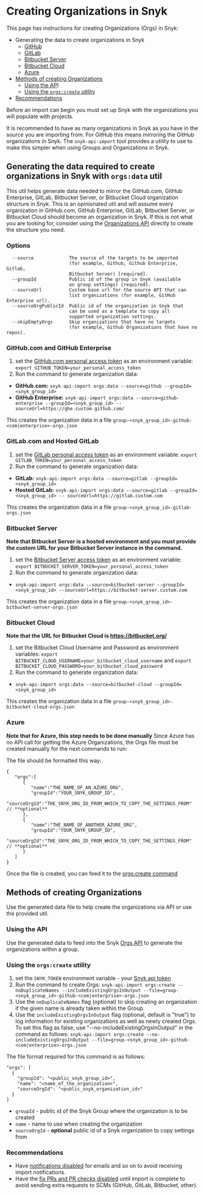 # Creating Organizations in Snyk

This page has instructions for creating Organizations (Orgs) in Snyk:

* Generating the data to create organizations in Snyk
  * [GitHub](creating-organizations-in-snyk.md#github.com-and-github-enterprise)
  * [GitLab](creating-organizations-in-snyk.md#gitlab.com-and-hosted-gitlab)
  * [Bitbucket Server](creating-organizations-in-snyk.md#bitbucket-server)
  * [Bitbucket Cloud](creating-organizations-in-snyk.md#bitbucket-cloud)
  * [Azure](creating-organizations-in-snyk.md#azure)
* [Methods of creating Organizations](creating-organizations-in-snyk.md#methods-of-creating-organizations)
  * [Using the AP](creating-organizations-in-snyk.md#using-the-api)I
  * [Using the `orgs:create` utility](creating-organizations-in-snyk.md#using-the-orgs-create-utility)
* [Recommendations](creating-organizations-in-snyk.md#recommendations)

Before an import can begin you must set up Snyk with the organizations you will populate with projects.

It is recommended to have as many organizations in Snyk as you have in the source you are importing from. For GitHub this means mirroring the GitHub organizations in Snyk. The `snyk-api-import` tool provides a utility to use to make this simpler when using Groups and Organizations in Snyk.

## Generating the data required to create organizations in Snyk with `orgs:data` util

This util helps generate data needed to mirror the GitHub.com, GitHub Enterprise, GitLab, Bitbucket Server, or Bitbucket Cloud organization structure in Snyk. This is an opinionated util and will assume every organization in GitHub.com, GitHub Enterprise, GitLab, Bitbucket Server, or Bitbucket Cloud should become an organization in Snyk. If this is not what you are looking for, consider using the [Organizations API](https://snyk.docs.apiary.io/#reference/organizations/create-organization/create-a-new-organization) directly to create the structure you need.

### Options

```
  --source             The source of the targets to be imported
                       (for example, Github, Github Enterprise, Gitlab,
                       Bitbucket Server) [required].
  --groupId            Public id of the group in Snyk (available
                       on group settings) [required].
  --sourceUrl          Custom base url for the source API that can
                       list organizations (for example, GitHub Enterprise url).
  --sourceOrgPublicId  Public id of the organization in Snyk that
                       can be used as a template to copy all
                       supported organization settings.
  --skipEmptyOrgs      Skip organizations that have no targets 
                       (for example, Github Organizations that have no repos).
```

### GitHub.com and GitHub Enterprise

1. set the [GitHub.com personal access token](https://docs.github.com/en/free-pro-team@latest/github/authenticating-to-github/creating-a-personal-access-token) as an environment variable: `export GITHUB_TOKEN=your_personal_access_token`
2. Run the command to generate organization data:

* **GitHub.com:** `snyk-api-import orgs:data --source=github --groupId=<snyk_group_id>`
* **GitHub Enterprise:** `snyk-api-import orgs:data --source=github-enterprise --groupId=<snyk_group_id> -- sourceUrl=https://ghe.custom.github.com/`

This creates the organization data in a file `group-<snyk_group_id>-github-<com|enterprise>-orgs.json`

### GitLab.com and Hosted GitLab

1. set the [GitLab personal access token](https://docs.gitlab.com/ee/user/profile/personal\_access\_tokens.html) as an environment variable: `export GITLAB_TOKEN=your_personal_access_token`
2. Run the command to generate organization data:

* **GitLab:** `snyk-api-import orgs:data --source=gitlab --groupId=<snyk_group_id>`
* **Hosted GitLab:** `snyk-api-import orgs:data --source=gitlab --groupId=<snyk_group_id> -- sourceUrl=https://gitlab.custom.com`

This creates the organization data in a file `group-<snyk_group_id>-gitlab-orgs.json`

### Bitbucket Server

**Note that Bitbucket Server is a hosted environment and you must provide the custom URL for your Bitbucket Server instance in the command.**

1. set the [Bitbucket Server access token](https://www.jetbrains.com/help/youtrack/standalone/integration-with-bitbucket-server.html#enable-youtrack-integration-bbserver) as an environment variable: `export BITBUCKET_SERVER_TOKEN=your_personal_access_token`
2. Run the command to generate organization data:

* `snyk-api-import orgs:data --source=bitbucket-server --groupId=<snyk_group_id> --sourceUrl=https://bitbucket-server.custom.com`

This creates the organization data in a file `group-<snyk_group_id>-bitbucket-server-orgs.json`

### Bitbucket Cloud

**Note that the URL for Bitbucket Cloud is https://bitbucket.org/**

1. set the Bitbucket Cloud Username and Password as environment variables: `export BITBUCKET_CLOUD_USERNAME=your_bitbucket_cloud_username` and `export BITBUCKET_CLOUD_PASSWORD=your_bitbucket_cloud_password`
2. Run the command to generate organization data:

* `snyk-api-import orgs:data --source=bitbucket-cloud --groupId=<snyk_group_id>`

This creates the organization data in a file `group-<snyk_group_id>-bitbucket-cloud-orgs.json`

### Azure

**Note that for Azure, this step needs to be done manually** Since Azure has no API call for getting the Azure Organizations, the Orgs file must be created manually for the next commands to run:

The file should be formatted this way:

```
{
   "orgs":[
      {
         "name":"THE_NAME_OF_AN_AZURE_ORG",
         "groupId":"YOUR_SNYK_GROUP_ID",
         "sourceOrgId":"THE_SNYK_ORG_ID_FROM_WHICH_TO_COPY_THE_SETTINGS_FROM"   // **optional**
      },
      {
         "name":"THE_NAME_OF_ANOTHER_AZURE_ORG",
         "groupId":"YOUR_SNYK_GROUP_ID",
         "sourceOrgId":"THE_SNYK_ORG_ID_FROM_WHICH_TO_COPY_THE_SETTINGS_FROM"  // **optional**
      }
   ]
}
```

Once the file is created, you can feed it to the [orgs:create command](https://github.com/snyk/snyk-api-import/blob/0e5162d29dec7f1d5acde247cc8da0553871db3f/docs/orgs.md#creating-organizations-in-snyk-1)

## Methods of creating Organizations

Use the generated data file to help create the organizations via API or use the provided util.

### Using the API

Use the generated data to feed into the Snyk [Orgs API](https://snyk.docs.apiary.io/#reference/groups/organizations-in-a-group/create-a-new-organization-in-a-group) to generate the organizations within a group.

### Using the `orgs:create` utility

1. set the `SNYK_TOKEN` environment variable - your [Snyk api token](https://app.snyk.io/account)
2. Run the command to create Orgs: `snyk-api-import orgs:create --noDuplicateNames --includeExistingOrgsInOutput --file=group-<snyk_group_id>-github-<com|enterprise>-orgs.json`
3. Use the `noDuplicateNames` flag (optional) to skip creating an organization if the given name is already taken within the Group.
4. Use the `includeExistingOrgsInOutput` flag (optional, default is "true") to log information for existing organizations as well as newly created Orgs. To set this flag as false, use "--no-includeExistingOrgsInOutput" in the command as follows: `snyk-api-import orgs:create --no-includeExistingOrgsInOutput --file=group-<snyk_group_id>-github-<com|enterprise>-orgs.json`

The file format required for this command is as follows:

```
"orgs": [
  {
    "groupId": "<public_snyk_group_id>",
    "name": "<name_of_the_organization>",
    "sourceOrgId": "<public_snyk_organization_id>"
  }
]
```

* `groupId` - public id of the Snyk Group where the organization is to be created
* `name` - name to use when creating the organization
* `sourceOrgId` - **optional** public id of a Snyk organization to copy settings from

### Recommendations

* Have [notifications disabled](https://snyk.docs.apiary.io/#reference/organizations/notification-settings/set-notification-settings) for emails and so on to avoid receiving import notifications.
* Have the [fix PRs and PR checks disabled](https://snyk.docs.apiary.io/#reference/integrations/integration-settings/update) until import is complete to avoid sending extra requests to SCMs (GitHub, GitLab, Bitbucket, other).
